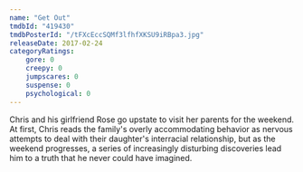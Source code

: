 ```yaml
---
name: "Get Out"
tmdbId: "419430"
tmdbPosterId: "/tFXcEccSQMf3lfhfXKSU9iRBpa3.jpg"
releaseDate: 2017-02-24
categoryRatings:
    gore: 0
    creepy: 0
    jumpscares: 0
    suspense: 0
    psychological: 0
---
```

Chris and his girlfriend Rose go upstate to visit her parents for the weekend. At first, Chris reads the family's overly accommodating behavior as nervous attempts to deal with their daughter's interracial relationship, but as the weekend progresses, a series of increasingly disturbing discoveries lead him to a truth that he never could have imagined.
